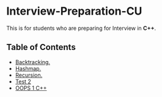# Interview-Preparation-CU

This is for students who are preparing for Interview in **C++**.

## **Table of Contents**

* [Backtracking.](https://github.com/yakshitbindal/Interview-Preparation-CU/tree/master/Backtracking/)
* [Hashmap.](https://github.com/yakshitbindal/Interview-Preparation-CU/tree/master/Hashmap)
* [Recursion.](https://github.com/yakshitbindal/Interview-Preparation-CU/tree/master/Recursion)
* [Test 2](https://github.com/yakshitbindal/Interview-Preparation-CU/tree/master/Test%202(Not%20done))
* [OOPS 1 C++](https://github.com/yakshitbindal/Interview-Preparation-CU/tree/master/OOPS%201%20C++)